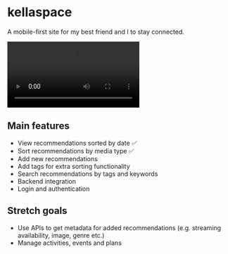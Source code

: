 # kellaspace

A mobile-first site for my best friend and I to stay connected.

![](./kellaspace210925.mov)

## Main features

- View recommendations sorted by date ✅
- Sort recommendations by media type ✅
- Add new recommendations
- Add tags for extra sorting functionality
- Search recommendations by tags and keywords
- Backend integration
- Login and authentication

## Stretch goals

- Use APIs to get metadata for added recommendations (e.g. streaming availability, image, genre etc.)
- Manage activities, events and plans
